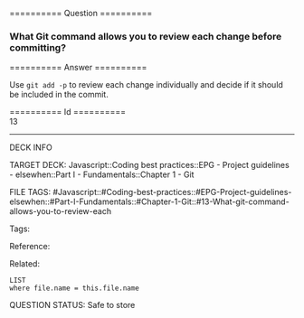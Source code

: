========== Question ==========  

### What Git command allows you to review each change before committing?  

========== Answer ==========  

Use `git add -p` to review each change individually and decide if it should be included in the commit.

========== Id ==========  
13

---

DECK INFO

TARGET DECK: Javascript::Coding best practices::EPG - Project guidelines - elsewhen::Part I - Fundamentals::Chapter 1 - Git

FILE TAGS: #Javascript::#Coding-best-practices::#EPG-Project-guidelines-elsewhen::#Part-I-Fundamentals::#Chapter-1-Git::#13-What-git-command-allows-you-to-review-each

Tags:

Reference:

Related:

```dataview
LIST
where file.name = this.file.name
```

QUESTION STATUS: Safe to store
